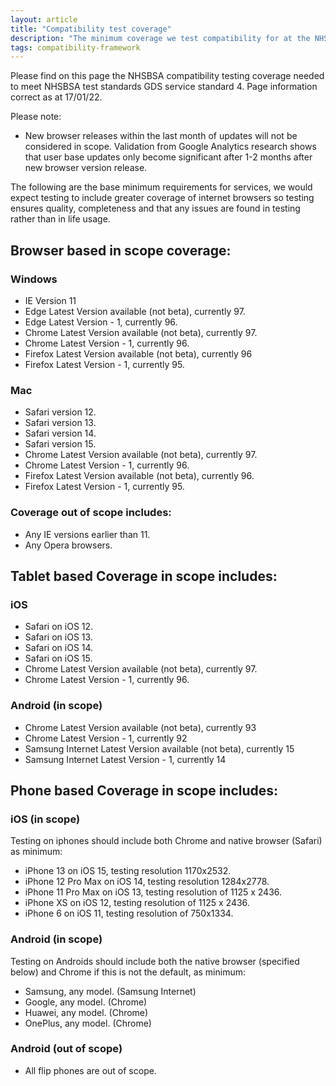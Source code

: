 ```yaml
---
layout: article
title: "Compatibility test coverage"
description: "The minimum coverage we test compatibility for at the NHSBSA"
tags: compatibility-framework
---
```


Please find on this page the NHSBSA compatibility testing coverage needed to meet NHSBSA test standards GDS service standard 4. Page information correct as at 17/01/22.

Please note:
- New browser releases within the last month of updates will not be considered in scope. 
Validation from Google Analytics research shows that user base updates only become significant after 1-2 months after new browser version release.

The following are the base minimum requirements for services, we would expect testing to include greater coverage of internet browsers so testing ensures quality, completeness and that any issues are found in testing rather than in life usage.

## Browser based in scope coverage:

### Windows 

- IE Version 11
- Edge Latest Version available (not beta), currently 97. 
- Edge Latest Version - 1, currently 96.
- Chrome Latest Version available (not beta), currently 97.
- Chrome Latest Version - 1, currently 96.
- Firefox Latest Version available (not beta), currently 96
- Firefox Latest Version - 1, currently 95.

### Mac

- Safari version 12.
- Safari version 13.
- Safari version 14.
- Safari version 15.
- Chrome Latest Version available (not beta), currently 97.
- Chrome Latest Version - 1, currently 96.
- Firefox Latest Version available (not beta), currently 96.
- Firefox Latest Version - 1, currently 95.

### Coverage out of scope includes:

- Any IE versions earlier than 11.
- Any Opera browsers.

## Tablet based Coverage in scope includes:

### iOS 

- Safari on iOS 12.
- Safari on iOS 13.
- Safari on iOS 14.
- Safari on iOS 15.
- Chrome Latest Version available (not beta), currently 97.
- Chrome Latest Version - 1, currently 96.​​

### Android (in scope)

- Chrome Latest Version available (not beta), currently 93
- Chrome Latest Version - 1, currently 92
- Samsung Internet Latest Version available (not beta), currently 15
- Samsung Internet Latest Version - 1, currently 14

## Phone based Coverage in scope includes:

### iOS (in scope)

Testing on iphones should include both Chrome and native browser (Safari) as minimum:

- iPhone 13 on iOS 15, testing resolution 1170x2532.
- iPhone 12 Pro Max on iOS 14, testing resolution 1284x2778.
- iPhone 11 Pro Max on iOS 13, testing resolution of 1125 x 2436.
- iPhone XS on iOS 12, testing resolution of 1125 x 2436.
- iPhone 6 on iOS 11, testing resolution of 750x1334.​​​​​​​​

### Android (in scope)

Testing on Androids should include both the native browser (specified below) and Chrome if this is not the default, as minimum:

- Samsung, any model. (Samsung Internet)
- Google, any model. (Chrome)
- Huawei, any model. (Chrome)
- OnePlus, any model. (Chrome)

### ​​​Android (out of scope)​​​​​​​

- All flip phones are out of scope.